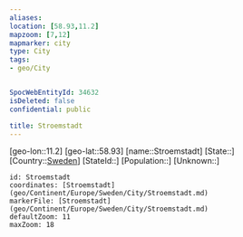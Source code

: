 ```yaml
---
aliases: 
location: [58.93,11.2]
mapzoom: [7,12] 
mapmarker: city 
type: City
tags:
- geo/City


SpocWebEntityId: 34632
isDeleted: false
confidential: public

title: Stroemstadt
---
```

[geo-lon::11.2]
[geo-lat::58.93]
[name::Stroemstadt]
[State::]
[Country::[Sweden](geo/Continent/Europe/Sweden.md)]
[StateId::]
[Population::]
[Unknown::]


```leaflet
id: Stroemstadt
coordinates: [Stroemstadt](geo/Continent/Europe/Sweden/City/Stroemstadt.md)
markerFile: [Stroemstadt](geo/Continent/Europe/Sweden/City/Stroemstadt.md)
defaultZoom: 11 
maxZoom: 18
```


